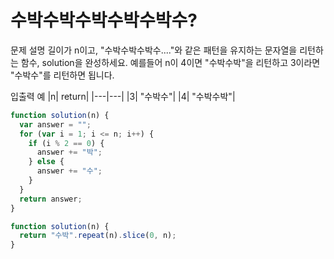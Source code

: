 # 수박수박수박수박수박수?

문제 설명
길이가 n이고, "수박수박수박수...."와 같은 패턴을 유지하는 문자열을 리턴하는 함수, solution을 완성하세요. 예를들어 n이 4이면 "수박수박"을 리턴하고 3이라면 "수박수"를 리턴하면 됩니다.

입출력 예
|n| return|
|---|---|
|3| "수박수"|
|4| "수박수박"|

```js
function solution(n) {
  var answer = "";
  for (var i = 1; i <= n; i++) {
    if (i % 2 == 0) {
      answer += "박";
    } else {
      answer += "수";
    }
  }
  return answer;
}
```

```js
function solution(n) {
  return "수박".repeat(n).slice(0, n);
}
```
